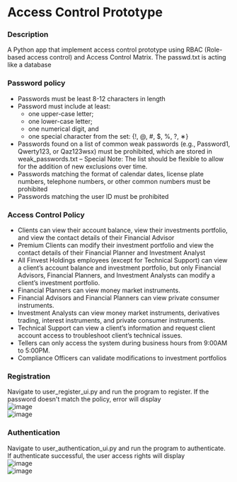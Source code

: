 # Access Control Prototype

### Description
A Python app that implement access control prototype using RBAC (Role-based access control) and Access Control Matrix. The passwd.txt is acting like a database

### Password policy

- Passwords must be least 8-12 characters in length
- Password must include at least:
  * one upper-case letter;
  * one lower-case letter;
  * one numerical digit, and
  * one special character from the set: {!, @, #, $, %, ?, ∗}
- Passwords found on a list of common weak passwords (e.g., Password1, Qwerty123, or Qaz123wsx) must be prohibited, which are stored in weak_passwords.txt
– Special Note: The list should be flexible to allow for the addition of new exclusions over time.
- Passwords matching the format of calendar dates, license plate numbers, telephone numbers, or other common numbers must be prohibited
- Passwords matching the user ID must be prohibited

### Access Control Policy
- Clients can view their account balance, view their investments portfolio, and view the contact details
of their Financial Advisor
- Premium Clients can modify their investment portfolio and view the contact details of their Financial
Planner and Investment Analyst
- All Finvest Holdings employees (except for Technical Support) can view a client’s account balance and
investment portfolio, but only Financial Advisors, Financial Planners, and Investment Analysts can
modify a client’s investment portfolio.
- Financial Planners can view money market instruments.
- Financial Advisors and Financial Planners can view private consumer instruments.
- Investment Analysts can view money market instruments, derivatives trading, interest instruments,
and private consumer instruments.
- Technical Support can view a client’s information and request client account access to troubleshoot
client’s technical issues.
- Tellers can only access the system during business hours from 9:00AM to 5:00PM.
- Compliance Officers can validate modifications to investment portfolios

### Registration
Navigate to user_register_ui.py and run the program to register. If the password doesn't match the policy, error will display </br>
![image](https://github.com/bobbyngo/Access-Control-Prototype/assets/76576373/e5242d00-4394-42d7-aab5-0832317bf252)
</br>
![image](https://github.com/bobbyngo/Access-Control-Prototype/assets/76576373/ff4ac052-64cb-4cdc-9f67-f838f75ce703)

### Authentication
Navigate to user_authentication_ui.py and run the program to authenticate. If authenticate successful, the user access rights will display </br>
![image](https://github.com/bobbyngo/Access-Control-Prototype/assets/76576373/2026efb7-1d61-4b76-91ae-6bd085893faa)
</br>
![image](https://github.com/bobbyngo/Access-Control-Prototype/assets/76576373/2a9fa0fc-b276-4ab8-a41c-b842260dbcd0)

